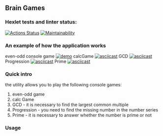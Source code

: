 ## Brain Games

### Hexlet tests and linter status:
[![Actions Status](https://github.com/zampolitxxx/java-project-61/workflows/hexlet-check/badge.svg)](https://github.com/zampolitxxx/java-project-61/actions)
[![Maintainability](https://api.codeclimate.com/v1/badges/7941964b1d7228d3554d/maintainability)](https://codeclimate.com/github/zampolitxxx/java-project-61/maintainability)

### An example of how the application works
even-odd console game
[![demo](https://asciinema.org/a/5RMMkXHSFm4KanoPbv5NHCN8A.svg)](https://asciinema.org/a/5RMMkXHSFm4KanoPbv5NHCN8A)
calcGame
[![asciicast](https://asciinema.org/a/9HYclYePSTBqXYl6vAq3tyBGX.svg)](https://asciinema.org/a/9HYclYePSTBqXYl6vAq3tyBGX)
GCD
[![asciicast](https://asciinema.org/a/MYpq1NPmswslbtBFsKpLgCHj3.svg)](https://asciinema.org/a/MYpq1NPmswslbtBFsKpLgCHj3)
Progression
[![asciicast](https://asciinema.org/a/KntyiXBoU8su1J8NG1mIQBzuL.svg)](https://asciinema.org/a/KntyiXBoU8su1J8NG1mIQBzuL)
Prime
[![asciicast](https://asciinema.org/a/rY3Jmz7q1CQPd5UHMasDlZHN3.svg)](https://asciinema.org/a/rY3Jmz7q1CQPd5UHMasDlZHN3)
### Quick intro
the utility allows you to play the following console games:
1. even-odd game
2. calc Game
3. GCD - it is necessary to find the largest common multiple
4. Progression - you need to find the missing number in the number series
5. Prime - it is necessary to answer whether the number is prime or not


### Usage